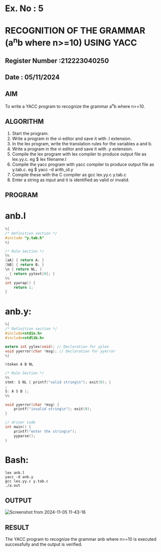 # Ex. No : 5	
# RECOGNITION OF THE GRAMMAR (a<sup>n</sup>b where n>=10) USING YACC
## Register Number :212223040250
## Date : 05/11/2024

## AIM   
To write a YACC program to recognize the grammar a<sup>n</sup>b where n>=10.

## ALGORITHM
1.	Start the program.
2.	Write a program in the vi editor and save it with .l extension.
3.	In the lex program, write the translation rules for the variables a and b.
4.	Write a program in the vi editor and save it with .y extension.
5.	Compile the lex program with lex compiler to produce output file as lex.yy.c. eg $ lex filename.l
6.	Compile the yacc program with yacc compiler to produce output file as y.tab.c. eg $ yacc –d arith_id.y
7.	Compile these with the C compiler as gcc lex.yy.c y.tab.c
8.	Enter a string as input and it is identified as valid or invalid.
 
## PROGRAM
# anb.l
```c
%{
/* Definition section */
#include "y.tab.h"
%}

/* Rule Section */
%%
[aA] { return A; }
[bB] { return B; }
\n { return NL; }
. { return yytext[0]; }
%%
int yywrap() {
    return 1;
}

```
# anb.y:
```c
%{
/* Definition section */
#include<stdio.h>
#include<stdlib.h>

extern int yylex(void); // Declaration for yylex
void yyerror(char *msg); // Declaration for yyerror
%}

%token A B NL

/* Rule Section */
%%
stmt: S NL { printf("valid string\n"); exit(0); }
;
S: A S B |;
%%

void yyerror(char *msg) {
    printf("invalid string\n"); exit(0);
}

// driver code
int main() {
    printf("enter the string\n");
    yyparse();
}


```
# Bash:
```
lex anb.l 
yacc -d anb.y
gcc lex.yy.c y.tab.c
./a.out
```

## OUTPUT 
![Screenshot from 2024-11-05 11-43-16](https://github.com/user-attachments/assets/c1c1be64-b76e-41bd-bdc1-f77786d1f74d)



## RESULT
The YACC program to recognize the grammar anb where n>=10 is executed successfully and the output is verified.

